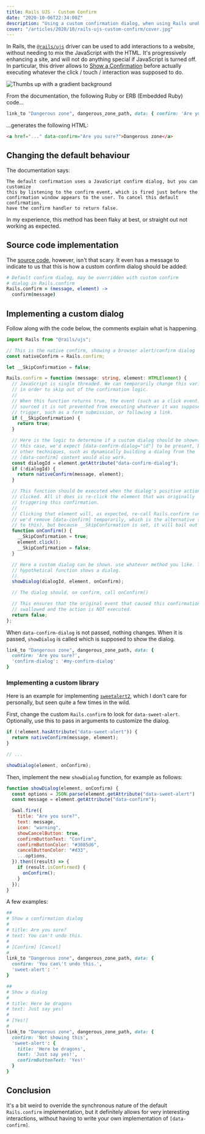 ```yaml
---
title: Rails UJS · Custom Confirm
date: "2020-10-06T22:34:00Z"
description: "Using a custom confirmation dialog, when using Rails unobtrusive JavaScript driver."
cover: "/articles/2020/10/rails-ujs-custom-confirm/cover.jpg"
---
```


In Rails, the [`@rails/ujs`][npm-rails-ujs] driver can be used to add interactions to a website, without needing to mix the JavaScript with the HTML. It's progressively enhancing a site, and will not do anything special if JavaScript is turned off. In particular, this driver allows to [Show a Confirmation][rails-guides-confirmations] before actually executing whatever the click / touch / interaction was supposed to do.

![Thumbs up with a gradient background](/src/assets/articles/2020/10/rails-ujs-custom-confirm/cover.jpg)

From the documentation, the following Ruby or ERB (Embedded Ruby) code...

```ruby
link_to "Dangerous zone", dangerous_zone_path, data: { confirm: 'Are you sure?' }
```

...generates the following HTML:

```html
<a href="..." data-confirm="Are you sure?">Dangerous zone</a>
```

## Changing the default behaviour

The documentation says:

```text
The default confirmation uses a JavaScript confirm dialog, but you can customize
this by listening to the confirm event, which is fired just before the
confirmation window appears to the user. To cancel this default confirmation,
have the confirm handler to return false.
```

In my experience, this method has been flaky at best, or straight out not working as expected.

## Source code implementation

The [source code][github-rails-ujs], however, isn't that scary. It even has a message to indicate to us that this is how a custom confirm dialog should be added:

```coffee
# Default confirm dialog, may be overridden with custom confirm
# dialog in Rails.confirm
Rails.confirm = (message, element) ->
  confirm(message)
```

## Implementing a custom dialog

Follow along with the code below, the comments explain what is happening.

```typescript
import Rails from "@rails/ujs";

// This is the native confirm, showing a browser alert/confirm dialog
const nativeConfirm = Rails.confirm;

let __SkipConfirmation = false;

Rails.confirm = function (message: string, element: HTMLElement) {
  // JavaScript is single threaded. We can temporarily change this variable
  // in order to skip out of the confirmation logic.
  //
  // When this function returns true, the event (such as a click event) that
  // sourced it is not prevented from executing whatever it was supposed to
  // trigger, such as a form submission, or following a link.
  if (__SkipConfirmation) {
    return true;
  }

  // Here is the logic to determine if a custom dialog should be shown. In
  // this case, we'd expect [data-confirm-dialog="id"] to be present, but
  // other techniques, such as dynamically building a dialog from the
  // [data-confirm] content would also work.
  const dialogId = element.getAttribute("data-confirm-dialog");
  if (!dialogId) {
    return nativeConfirm(message, element);
  }

  // This function should be executed when the dialog's positive action is
  // clicked. All it does is re-click the element that was originally
  // triggering this confirmation.
  //
  // Clicking that element will, as expected, re-call Rails.confirm (unless
  // we'd remove [data-confirm] temporarily, which is the alternative solution
  // to this), but because __SkipConfirmation is set, it will bail out early.
  function onConfirm() {
    __SkipConfirmation = true;
    element.click();
    __SkipConfirmation = false;
  }

  // Here a custom dialog can be shown. use whatever method you like. This
  // hypothetical function shows a dialog.
  //
  showDialog(dialogId, element, onConfirm);

  // The dialog should, on confirm, call onConfirm()

  // This ensures that the original event that caused this confirmation is
  // swallowed and the action is NOT executed.
  return false;
};
```

When `data-confirm-dialog` is not passed, nothing changes. When it is passed, `showDialog` is called which is supposed to show the dialog.

```ruby
link_to "Dangerous zone", dangerous_zone_path, data: {
  confirm: 'Are you sure?',
  'confirm-dialog': '#my-confirm-dialog'
}
```

### Implementing a custom library

Here is an example for implementing [`sweetalert2`][web-sweetalert2], which I don't care for personally, but seen quite a few times in the wild.

First, change the custom `Rails.confirm` to look for `data-sweet-alert`. Optionally, use this to pass in arguments to customize the dialog.

```typescript
if (!element.hasAttribute("data-sweet-alert")) {
  return nativeConfirm(message, element);
}

// ...

showDialog(element, onConfirm);
```

Then, implement the new `showDialog` function, for example as follows:

```javascript
function showDialog(element, onConfirm) {
  const options = JSON.parse(element.getAttribute("data-sweet-alert") || "{}");
  const message = element.getAttribute("data-confirm");

  Swal.fire({
    title: "Are you sure?",
    text: message,
    icon: "warning",
    showCancelButton: true,
    confirmButtonText: "Confirm",
    confirmButtonColor: "#3085d6",
    cancelButtonColor: "#d33",
    ...options,
  }).then((result) => {
    if (result.isConfirmed) {
      onConfirm();
    }
  });
}
```

A few examples:

```ruby
##
# Show a confirmation dialog
#
# title: Are you sure?
# text: You can't undo this.
#
# [Confirm] [Cancel]
#
link_to "Dangerous zone", dangerous_zone_path, data: {
  confirm: 'You can\'t undo this.',
  'sweet-alert': ''
}
```

```ruby
##
# Show a dialog
#
# title: Here be dragons
# text: Just say yes!
#
# [Yes!]
#
link_to "Dangerous zone", dangerous_zone_path, data: {
  confirm: 'Not showing this',
  'sweet-alert': {
    title: 'Here be dragons',
    text: 'Just say yes!',
    confirmButtonText: 'Yes!'
  }
}
```

## Conclusion

It's a bit weird to override the synchronous nature of the default `Rails.confirm` implementation, but it definitely allows for very interesting interactions, without having to write your own implementation of `[data-confirm]`.

[npm-rails-ujs]: https://www.npmjs.com/package/@rails/ujs
[rails-guides-confirmations]: https://guides.rubyonrails.org/working_with_javascript_in_rails.html#confirmations
[github-rails-ujs]: https://github.com/rails/rails/blob/e9aa7ecdee0aa7bb4dcfa5046881bde2f1fe21cc/actionview/app/assets/javascripts/rails-ujs/features/confirm.coffee#L8-L10
[web-sweetalert2]: https://sweetalert2.github.io/
